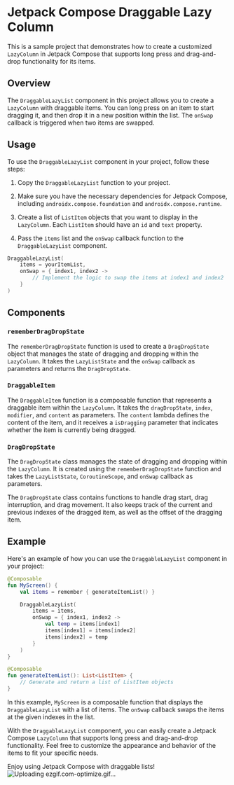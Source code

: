 # Jetpack Compose Draggable Lazy Column

This is a sample project that demonstrates how to create a customized `LazyColumn` in Jetpack Compose that supports long press and drag-and-drop functionality for its items.

## Overview

The `DraggableLazyList` component in this project allows you to create a `LazyColumn` with draggable items. You can long press on an item to start dragging it, and then drop it in a new position within the list. The `onSwap` callback is triggered when two items are swapped.

## Usage

To use the `DraggableLazyList` component in your project, follow these steps:

1. Copy the `DraggableLazyList` function to your project.

2. Make sure you have the necessary dependencies for Jetpack Compose, including `androidx.compose.foundation` and `androidx.compose.runtime`.

3. Create a list of `ListItem` objects that you want to display in the `LazyColumn`. Each `ListItem` should have an `id` and `text` property.

4. Pass the `items` list and the `onSwap` callback function to the `DraggableLazyList` component.

```kotlin
DraggableLazyList(
    items = yourItemList,
    onSwap = { index1, index2 ->
        // Implement the logic to swap the items at index1 and index2
    }
)
```

## Components

### `rememberDragDropState`

The `rememberDragDropState` function is used to create a `DragDropState` object that manages the state of dragging and dropping within the `LazyColumn`. It takes the `LazyListState` and the `onSwap` callback as parameters and returns the `DragDropState`.

### `DraggableItem`

The `DraggableItem` function is a composable function that represents a draggable item within the `LazyColumn`. It takes the `dragDropState`, `index`, `modifier`, and `content` as parameters. The `content` lambda defines the content of the item, and it receives a `isDragging` parameter that indicates whether the item is currently being dragged.

### `DragDropState`

The `DragDropState` class manages the state of dragging and dropping within the `LazyColumn`. It is created using the `rememberDragDropState` function and takes the `LazyListState`, `CoroutineScope`, and `onSwap` callback as parameters.

The `DragDropState` class contains functions to handle drag start, drag interruption, and drag movement. It also keeps track of the current and previous indexes of the dragged item, as well as the offset of the dragging item.

## Example

Here's an example of how you can use the `DraggableLazyList` component in your project:

```kotlin
@Composable
fun MyScreen() {
    val items = remember { generateItemList() }

    DraggableLazyList(
        items = items,
        onSwap = { index1, index2 ->
            val temp = items[index1]
            items[index1] = items[index2]
            items[index2] = temp
        }
    )
}

@Composable
fun generateItemList(): List<ListItem> {
    // Generate and return a list of ListItem objects
}
```

In this example, `MyScreen` is a composable function that displays the `DraggableLazyList` with a list of items. The `onSwap` callback swaps the items at the given indexes in the list.



With the `DraggableLazyList` component, you can easily create a Jetpack Compose `LazyColumn` that supports long press and drag-and-drop functionality. Feel free to customize the appearance and behavior of the items to fit your specific needs.

Enjoy using Jetpack Compose with draggable lists!
![Uploading ezgif.com-optimize.gif…]()
